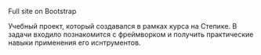 Full site on Bootstrap

Учебный проект, который создавался в рамках курса на Степике. 
В задачи входило познакомится с фреймворком и получить практические навыки применения его иснтрументов. 
